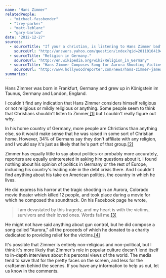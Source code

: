 ```yaml
---
name: "Hans Zimmer"
relatedPeople:
  - "michael-fassbender"
  - "trey-parker"
  - "matt-leblanc"
  - "gary-barlow"
date: "2012-12-27"
sources:
  - sourceTitle: "If your a christian, is listening to Hans Zimmer bad?"
    sourceUrl: "http://answers.yahoo.com/question/index?qid=20110104194944AAkspXN"
  - sourceTitle: "Religion in Germany."
    sourceUrl: "http://en.wikipedia.org/wiki/Religion_in_Germany"
  - sourceTitle: "Hans Zimmer Composes Song for Aurora Shooting Victims."
    sourceUrl: "http://www.hollywoodreporter.com/news/hans-zimmer-james-holmes-aurora-shooting-355909"
summaries:
---
```


Hans Zimmer was born in Frankfurt, Germany and grew up in Königstein im Taunus, Germany and London, England.

I couldn't find any indication that Hans Zimmer considers himself religious or not religious or mildly religious or anything. Some people seem to think that Christians shouldn't listen to Zimmer,<a class="source-citation" href="#http%3A%2F%2Fanswers.yahoo.com%2Fquestion%2Findex%3Fqid%3D20110104194944AAkspXN" title="If your a christian, is listening to Hans Zimmer bad?">[1]</a> but I couldn't really figure out why.

In his home country of Germany, more people are Christians than anything else, so it would make sense that he was raised in some sort of Christian home. However, 34% of Germans say they don't affiliate with any religion, and I would say it's just as likely that he's part of that group.<a class="source-citation" href="#http%3A%2F%2Fen.wikipedia.org%2Fwiki%2FReligion_in_Germany" title="Religion in Germany.">[2]</a>

Zimmer has equally little to say about politics–or probably more accurately, reporters are equally uninterested in asking him questions about it. I found nothing about his opinion of politics in Germany or the rest of Europe, including his country's leading role in the debt crisis there. And I couldn't find anything about his take on American politics, the country in which he lives.

He did express his horror at the tragic shooting in an Aurora, Colorado movie theater which killed 12 people, and took place during a movie for which he composed the soundtrack. On his Facebook page he wrote,

>I am devastated by this tragedy, and my heart is with the victims, survivors and their loved ones. Words fail me.<a class="source-citation" href="#http%3A%2F%2Fwww.hollywoodreporter.com%2Fnews%2Fhans-zimmer-james-holmes-aurora-shooting-355909" title="Hans Zimmer Composes Song for Aurora Shooting Victims.">[3]</a>

He might not have said anything about gun control, but he did compose a song called "Aurora," all the proceeds of which he donated to a charity dedicated to providing relief for the victims.<a class="source-citation" href="#http%3A%2F%2Fwww.hollywoodreporter.com%2Fnews%2Fhans-zimmer-james-holmes-aurora-shooting-355909" title="Hans Zimmer Composes Song for Aurora Shooting Victims.">[4]</a>

It's possible that Zimmer is entirely non-religious and non-political, but I think it's more likely that Zimmer's role in popular culture doesn't lend itself to in-depth interviews about his personal views of the world. The media tend to save that for the pretty faces on the screen, and less for the craftsmen behind the scenes. If you have any information to help us out, let us know in the comments.